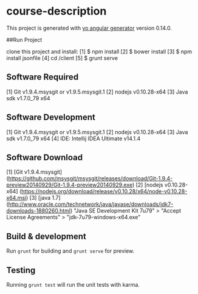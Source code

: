 # course-description

This project is generated with [yo angular generator](https://github.com/yeoman/generator-angular)
version 0.14.0.

##Run Project

clone this project and install:
[1] $ npm install
[2] $ bower install
[3] $ npm install jsonfile
[4] cd <nameProject>/client
[5] $ grunt serve

## Software Required

[1] Git v1.9.4.msysgit or v1.9.5.msysgit.1
[2] nodejs v0.10.28-x64
[3] Java sdk v1.7.0_79 x64

## Software Development

[1] Git v1.9.4.msysgit or v1.9.5.msysgit.1
[2] nodejs v0.10.28-x64
[3] Java sdk v1.7.0_79 x64
[4] IDE: Intellij IDEA Ultimate v14.1.4

## Software Download

[1] [Git v1.9.4.msysgit] (https://github.com/msysgit/msysgit/releases/download/Git-1.9.4-preview20140929/Git-1.9.4-preview20140929.exe)
[2] [nodejs v0.10.28-x64] (https://nodejs.org/download/release/v0.10.28/x64/node-v0.10.28-x64.msi)
[3] [java 1.7] (http://www.oracle.com/technetwork/java/javase/downloads/jdk7-downloads-1880260.html)
	"Java SE Development Kit 7u79" > "Accept License Agreements" > "jdk-7u79-windows-x64.exe"

## Build & development

Run `grunt` for building and `grunt serve` for preview.

## Testing

Running `grunt test` will run the unit tests with karma.
